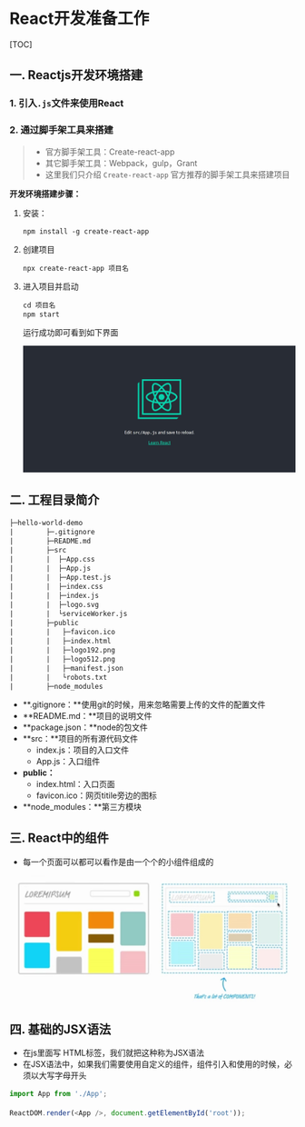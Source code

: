 # React开发准备工作

[TOC]

## 一. Reactjs开发环境搭建

### 1. 引入`.js`文件来使用React

### 2. 通过脚手架工具来搭建

> - 官方脚手架工具：Create-react-app
> - 其它脚手架工具：Webpack，gulp，Grant
> - 这里我们只介绍 `Create-react-app` 官方推荐的脚手架工具来搭建项目

**开发环境搭建步骤：**

1. 安装：

   ~~~shell
   npm install -g create-react-app
   ~~~

2. 创建项目

   ~~~shell
   npx create-react-app 项目名
   ~~~

3. 进入项目并启动

   ~~~shell
   cd 项目名
   npm start
   ~~~

   运行成功即可看到如下界面

   ![](../imgs/react-create.jpg)



## 二. 工程目录简介

~~~shell
├─hello-world-demo
|        ├─.gitignore
|        ├─README.md
|        ├─src
|        |  ├─App.css
|        |  ├─App.js
|        |  ├─App.test.js
|        |  ├─index.css
|        |  ├─index.js
|        |  ├─logo.svg
|        |  └serviceWorker.js
|        ├─public
|        |   ├─favicon.ico
|        |   ├─index.html
|        |   ├─logo192.png
|        |   ├─logo512.png
|        |   ├─manifest.json
|        |   └robots.txt
|        ├─node_modules
~~~

- **.gitignore：**使用git的时候，用来忽略需要上传的文件的配置文件
- **README.md：**项目的说明文件
- **package.json：**node的包文件
- **src：**项目的所有源代码文件
  - index.js：项目的入口文件
  - App.js：入口组件
- **public：**
  - index.html：入口页面
  - favicon.ico：网页titile旁边的图标
- **node_modules：**第三方模块



## 三. React中的组件

- 每一个页面可以都可以看作是由一个个的小组件组成的

![](../imgs/react-component.jpg)



## 四. 基础的JSX语法

- 在js里面写 HTML标签，我们就把这种称为JSX语法
- 在JSX语法中，如果我们需要使用自定义的组件，组件引入和使用的时候，必须以大写字母开头

~~~js
import App from './App';

ReactDOM.render(<App />, document.getElementById('root'));
~~~

